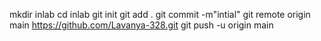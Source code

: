 mkdir inlab
cd inlab
git init 
git add .
git commit -m"intial"
git remote origin main https://github.com/Lavanya-328.git
git push -u origin main
